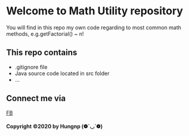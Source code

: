 # Welcome to Math Utility repository
You will find in this repo my own code 
regarding to most common math methods,
e.g.getFactorial() ~ n!

## This repo contains 
* .gitignore file
* Java source code located in src folder
* ...
## Connect me via 
[FB](https://facebook.com/phihungadgjmptw)

#### Copyright ©2020 by Hungnp	(❁´◡`❁)